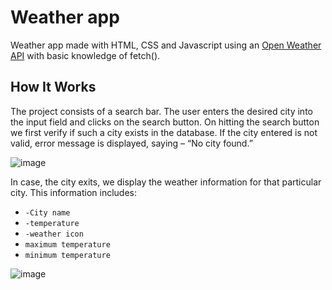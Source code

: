 # Weather app
Weather app made with HTML, CSS and Javascript using an [Open Weather API](https://openweathermap.org/api) with basic knowledge of fetch(). 

## How It Works
The project consists of a search bar. The user enters the desired city into the input field and clicks on the search button. On hitting the search button we first verify if such a city exists in the database. If the city entered is not valid, error message is displayed, saying – “No city found.”

![image](https://user-images.githubusercontent.com/108703625/210637645-26ce445e-3549-4b9d-9e13-d110815a1667.png)

In case, the city exits, we display the weather information for that particular city. This information includes:

- `-City name`
- `-temperature`
- `-weather icon`
- `maximum temperature`
- `minimum temperature`

![image](https://user-images.githubusercontent.com/108703625/210637774-9827786d-204d-4a80-873b-e980aecc231b.png)
